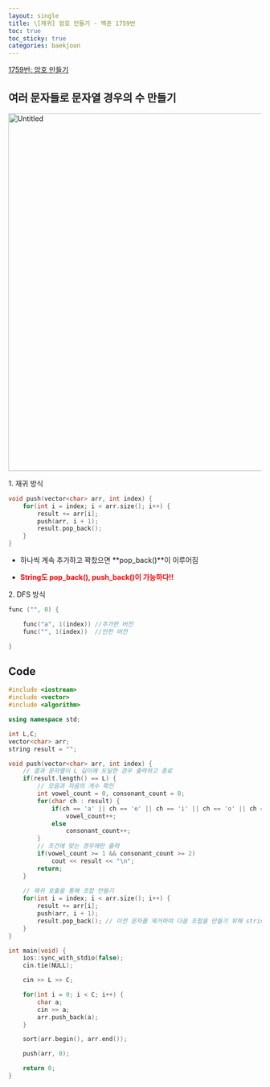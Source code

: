 ```yaml
---
layout: single
title: \[재귀] 암호 만들기 - 백준 1759번
toc: true
toc_sticky: true
categories: baekjoon
---
```


[1759번: 암호 만들기](https://www.acmicpc.net/problem/1759)

## 여러 문자들로 문자열 경우의 수 만들기

<img width="710" alt="Untitled" src="https://github.com/KimGyeongLock/KimGyeongLock.github.io/assets/63464299/4946cc6c-a433-4588-b2d3-99607e15b2ce">


1\. 재귀 방식

```cpp
void push(vector<char> arr, int index) {   
    for(int i = index; i < arr.size(); i++) {
        result += arr[i];
        push(arr, i + 1);
        result.pop_back();
    }
}
```

- 하나씩 계속 추가하고 꽉찼으면 **pop_back()**이 이루어짐

- <span style="color: red">**String도 pop_back(), push_back()이 가능하다!!**</span>

2\. DFS 방식

```cpp
func ("", 0) {

	func("a", 1(index)) //추가한 버전
	func("", 1(index))  //안한 버전

}
```


## Code

```cpp
#include <iostream>
#include <vector>
#include <algorithm>

using namespace std;

int L,C;
vector<char> arr;
string result = "";

void push(vector<char> arr, int index) {
    // 결과 문자열이 L 길이에 도달한 경우 출력하고 종료
    if(result.length() == L) {
        // 모음과 자음의 개수 확인
        int vowel_count = 0, consonant_count = 0;
        for(char ch : result) {
            if(ch == 'a' || ch == 'e' || ch == 'i' || ch == 'o' || ch == 'u')
                vowel_count++;
            else
                consonant_count++;
        }
        // 조건에 맞는 경우에만 출력
        if(vowel_count >= 1 && consonant_count >= 2)
            cout << result << "\n";
        return;
    }
    
    // 재귀 호출을 통해 조합 만들기
    for(int i = index; i < arr.size(); i++) {
        result += arr[i];
        push(arr, i + 1);
        result.pop_back(); // 이전 문자를 제거하여 다음 조합을 만들기 위해 string에도 pop_back이 있었네
    }
}

int main(void) {
    ios::sync_with_stdio(false);
    cin.tie(NULL);

    cin >> L >> C;

    for(int i = 0; i < C; i++) {
        char a;
        cin >> a;
        arr.push_back(a);
    }

    sort(arr.begin(), arr.end());

    push(arr, 0);

    return 0;
}
```
